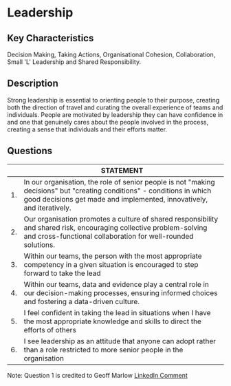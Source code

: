# Leadership

## Key Characteristics
Decision Making, Taking Actions, Organisational Cohesion, Collaboration, Small 'L' Leadership and Shared Responsibility.

## Description
Strong leadership is essential to orienting people to their purpose, creating both the direction of travel and curating the overall experience of teams and individuals. People are motivated by leadership they can have confidence in and one that genuinely cares about the people involved in the process, creating a sense that individuals and their efforts matter.

## Questions

| | STATEMENT  	|
|---	|---	|
| 1. | In our organisation, the role of senior people is not "making decisions" but "creating conditions" - conditions in which good decisions get made and implemented, innovatively, and iteratively. |
| 2. | Our organisation promotes a culture of shared responsibility and shared risk, encouraging collective problem-solving and cross-functional collaboration for well-rounded solutions.	|
| 3. | Within our teams, the person with the most appropriate competency in a given situation is encouraged to step forward to take the lead |
| 4. | Within our teams, data and evidence play a central role in our decision-making processes, ensuring informed choices and fostering a data-driven culture.	|
| 5. | I feel confident in taking the lead in situations when I have the most appropriate knowledge and skills to direct the efforts of others |
| 6. | I see leadership as an attitude that anyone can adopt rather than a role restricted to more senior people in the organisation |

 




Note: Question 1 is credited to Geoff Marlow [LinkedIn Comment](https://www.linkedin.com/feed/update/urn:li:activity:7097147420244893697?commentUrn=urn%3Ali%3Acomment%3A%28activity%3A7097147420244893697%2C7097150300603473922%29)



